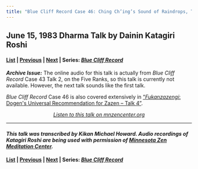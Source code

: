 ```yaml
---
title: "Blue Cliff Record Case 46: Ching Ch’ing’s Sound of Raindrops, Talk 1"
---
```


## June 15, 1983 Dharma Talk by Dainin Katagiri Roshi

#### [List](list#1983) \| [Previous](1983-06-01-Blue-Cliff-Record-Case-45-Talk-2) \| [Next](1983-08-24-Blue-Cliff-Record-Case-46-Talk-2) \| Series: [*Blue Cliff Record*](blue-cliff-record)

***Archive Issue:*** The online audio for this talk is actually from *Blue Cliff Record* Case 43 Talk 2, on the Five Ranks, so this talk is currently not available. However, the next talk sounds like the first talk.

*Blue Cliff Record* Case 46 is also covered extensively in [“*Fukanzazengi*: Dogen's Universal Recommendation for Zazen – Talk 4”](1979-06-12-Fukanzazengi-Talk-4).

<p align="center" style="font-style: italic">
<a href="https://www.mnzencenter.org/the-dainin-katagiri-audio-archive/blue-cliff-record-case-46-lecture-1" target="_blank">Listen to this talk on mnzencenter.org</a>
</p>

---

#### *This talk was transcribed by Kikan Michael Howard. Audio recordings of Katagiri Roshi are being used with permission of [Minnesota Zen Meditation Center](https://www.mnzencenter.org/katagiri-project.html).*

#### [List](list#1983) \| [Previous](1983-06-01-Blue-Cliff-Record-Case-45-Talk-2) \| [Next](1983-08-24-Blue-Cliff-Record-Case-46-Talk-2) \| Series: [*Blue Cliff Record*](blue-cliff-record)
